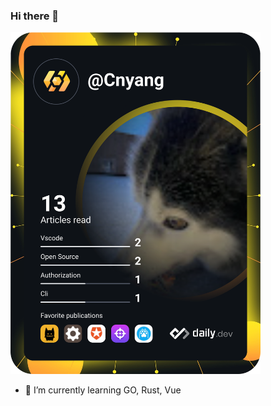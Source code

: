 ### Hi there 👋

<a href="https://app.daily.dev/cnyang"><img src="https://github.com/cnyang/cnyang/blob/main/devcard.svg" width="400" alt="楊建南's Dev Card"/></a>

- 🌱 I’m currently learning GO, Rust, Vue
